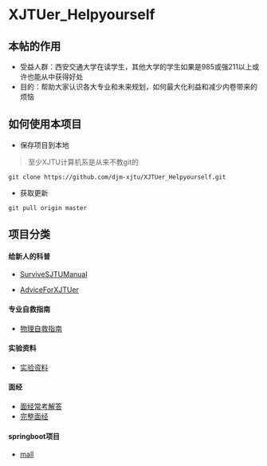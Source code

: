 # XJTUer_Helpyourself

## 本帖的作用
- 受益人群：西安交通大学在读学生，其他大学的学生如果是985或强211以上或许也能从中获得好处
- 目的：帮助大家认识各大专业和未来规划，如何最大化利益和减少内卷带来的烦恼

## 如何使用本项目
- 保存项目到本地
> 至少XJTU计算机系是从来不教git的
~~~
git clone https://github.com/djm-xjtu/XJTUer_Helpyourself.git
~~~
- 获取更新
~~~
git pull origin master
~~~
## 项目分类

#### 给新人的科普

- [SurviveSJTUManual](https://github.com/SurviveSJTU/SurviveSJTUManual)

- [AdviceForXJTUer](https://mp.weixin.qq.com/s?__biz=MzkzMzEyMzA1Mg==&mid=2247483658&idx=1&sn=fec3ee8ec0eddf042fecb5775f425adc&chksm=c2500789f5278e9fe2246e7819e3b3f8103814fa931cccce23eddd7287c1ee3b805b5663572d&token=107173318&lang=zh_CN#rd)

#### 专业自救指南
- [物理自救指南](https://www.zhihu.com/question/398899721/answer/2240399721?utm_source=wechat_session&utm_medium=social&utm_oi=1057242216107417600&utm_content=group1_myAnswer&utm_campaign=shareopn)

#### 实验资料
- [实验资料](https://github.com/cantjie/XJTU-Share)

#### 面经
- [面经常考解答](https://github.com/djm-xjtu/java-interview)
- [完整面经](https://github.com/CyC2018/CS-Notes)

#### springboot项目
- [mall](https://github.com/macrozheng/mall)
